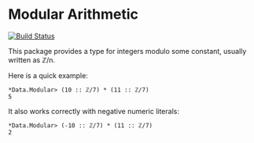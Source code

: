 # Modular Arithmetic

[![Build Status](https://travis-ci.org/fizruk/modular-arithmetic.svg?branch=travis-ci)](https://travis-ci.org/fizruk/modular-arithmetic)

This package provides a type for integers modulo some constant, usually written as ℤ/n. 

Here is a quick example:

```
*Data.Modular> (10 :: ℤ/7) * (11 :: ℤ/7)
5
```

It also works correctly with negative numeric literals:

```
*Data.Modular> (-10 :: ℤ/7) * (11 :: ℤ/7)
2
```
